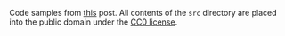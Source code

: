 Code samples from [this](https://medium.com/@JosephJnk/hylomorphisms-43a5494729b7) post. All contents of the `src` directory are placed into the public domain under the [CC0 license](https://creativecommons.org/share-your-work/public-domain/cc0/).
